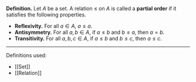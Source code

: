 **Definition.** Let $A$ be a set. A relation $\leq$ on $A$ is called a **partial order** if it satisfies the following properties.
- **Reflexivity.** For all $a\in A$, $a\leq a$.
- **Antisymmetry.** For all $a,b\in A$, if $a\leq b$ and $b\leq a$, then $a=b$.
- **Transitivity.** For all $a,b,c\in A$, if $a\leq b$ and $b\leq c$, then $a\leq c$.

***
Definitions used:
- [[Set]]
- [[Relation]]